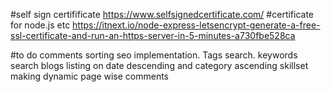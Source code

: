 #self sign certifificate
https://www.selfsignedcertificate.com/
#certificate for node.js etc
https://itnext.io/node-express-letsencrypt-generate-a-free-ssl-certificate-and-run-an-https-server-in-5-minutes-a730fbe528ca

#to do
                                                comments sorting
seo implementation. Tags search. keywords search
                                                blogs listing on date descending and category ascending
                                                skillset making dynamic
page wise comments

                                               
